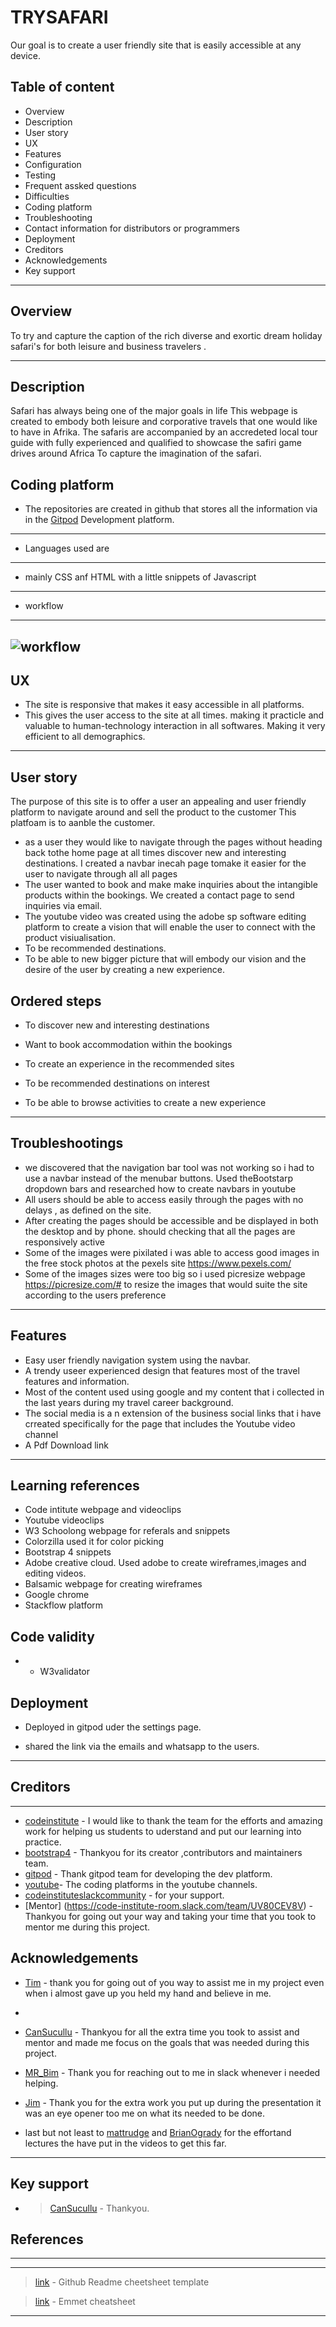 # TRYSAFARI
Our goal is to create a user friendly site that is easily accessible at any device.


Table of content
-------------------

- Overview
- Description
- User story
- UX
- Features
- Configuration
- Testing
- Frequent assked questions
- Difficulties 
- Coding platform
- Troubleshooting
- Contact information for distributors or programmers
- Deployment
- Creditors
- Acknowledgements 
- Key support


------------------------------------------------
 Overview
----------
To try and capture the caption of the rich diverse and exortic dream holiday safari's for both leisure and business travelers . 


-------------------------

 Description
--------------------------
Safari has always being one of the major goals in life 
This webpage is created to embody both leisure and corporative travels that one would like to have in Afrika. The safaris are accompanied by an accredeted 
local tour guide with fully experienced and qualified to showcase the safiri game drives around Africa
To capture the imagination of the safari.


 Coding platform
--------------------

- The repositories are created in github that stores all the information via in the [Gitpod](https://www.gitpod.io/) Development platform.

-----------------------------
 - Languages used are 
-------------------

- mainly CSS anf HTML with a little snippets of Javascript


----------------------------------------------------------

- workflow 
-------------------------------------
![workflow](https://user-images.githubusercontent.com/69846208/96374865-5cbe1280-116d-11eb-8708-89f817b78ba9.png)
--------------------------------------------
 UX
----------------
 - The site is responsive that makes it easy accessible in all platforms.
 - This gives the user access to the site at all times. making it practicle and valuable to human-technology interaction in all softwares. Making it very efficient to all demographics.
 

---------------------------
 User story
 -------------------------

The purpose of this site is to offer a user an appealing and user friendly platform to navigate around and sell the product to the customer
This platfoam is to aanble the customer.
 - as a user they would like to navigate through the pages without heading back tothe home page at all times discover new and interesting destinations. I created a navbar inecah page tomake it easier for the user to navigate through all all pages 	
 - The user wanted to book and make make inquiries about the intangible products within the bookings. We created a contact page to send inquiries via email.
 - The youtube video was created using the adobe sp software editing platform to create a vision that will enable the user to connect with the product visiualisation.
 - To be recommended destinations.
 - To be able to new bigger picture that will embody our vision and the desire of the user by creating a new experience.  
	

 Ordered steps
 -------------------
 
- To discover new and interesting destinations	

 - Want to book accommodation within the bookings	

 - To create an experience in the recommended sites

 - To be recommended destinations on interest

 - To be able to browse activities to create a new experience  

-------------------------
 Troubleshootings 
-------------------
- we discovered that the navigation bar tool was not working so i had to use a navbar instead of the menubar buttons. Used theBootstarp dropdown bars and researched how to create navbars in youtube
- All users should be able to access easily through the pages with no delays , as defined on the site.
- After creating the pages should be accessible and be displayed in both the desktop and by phone. should checking that all the pages are responsively active
- Some of the images were pixilated  i was able to access good images in the free stock photos at the pexels site https://www.pexels.com/ 
- Some of the images sizes were too big so i used picresize webpage https://picresize.com/# to resize the images that would suite the site according to the users preference
 

-------------------------------
  Features
---------------------------
 *  Easy user friendly navigation system using the navbar. 
 * A trendy useer experienced design that features most of the travel features and information.
 * Most of the content used using google and my content that i collected in the last years during my travel career background.
 * The social media is a n extension of the business social links that i have crreated specifically for the page that includes the Youtube video channel
 * A Pdf Download link
 
 
--------------------------
Learning references
-----------------------------

 - Code intitute webpage and videoclips
 - Youtube videoclips
 - W3 Schoolong webpage for referals and snippets
 - Colorzilla used it for color picking 
 - Bootstrap 4 snippets 
 - Adobe creative cloud. Used adobe to create wireframes,images and editing videos.
 - Balsamic webpage for creating wireframes
 - Google chrome
 - Stackflow platform


 Code validity
-----------------
  - - W3validator 


 Deployment
--------------------

- Deployed in gitpod uder the settings page. 

- shared the link via the emails and whatsapp to the users.


-------------------------------- 
 Creditors
------------------------------
------------------------------
- [codeinstitute](https://courses.codeinstitute.net/) - I would like to thank the team for the efforts and amazing work for helping us students to uderstand and put our learning into practice.
- [bootstrap4](https://getbootstrap.com/docs/4.0/getting-started/introduction/) - Thankyou for its creator ,contributors and maintainers team.
- [gitpod](https://www.gitpod.io/) - Thank gitpod team for developing the dev platform.
- [youtube](https://www.youtube.com/watch?v=uyaV_EWWRmo)- The coding platforms in the youtube channels.
- [codeinstituteslackcommunity](https://app.slack.com/) - for your support.
- [Mentor] (https://code-institute-room.slack.com/team/UV80CEV8V) - Thankyou for going out your way and taking your time that you took to mentor me during this project.



 Acknowledgements 
---------------------
- [Tim](https://github.com/TravelTimN) - thank you for going out of you way to assist me in my project even when i almost gave up you held my hand and believe in me.
- 
- [CanSucullu]() - Thankyou for all the extra time you took  to assist and mentor and made me focus on the goals that was needed during this project.

- [MR_Bim]() - Thank you for reaching out to me in slack whenever i needed helping.

- [Jim]() - Thank you for the extra work you put up during the presentation it was an eye opener too me on what its needed to be done.
- last but not least to [mattrudge]() and [BrianOgrady]() for the effortand lectures the have put in the videos to get this far.
-------------------
 Key support
------------------------

- >[CanSucullu](cans_mentor) - Thankyou.



## References 
----------------------

******
>[link](https://github.com/Code-Institute-Solutions/readme-template.git) - Github Readme cheetsheet template

>[link](https://docs.emmet.io/cheat-sheet/) - Emmet cheatsheet

************
